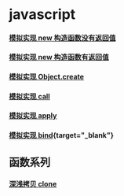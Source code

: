 # javascript

#### [模拟实现 new 构造函数没有返回值](https://jsbin.com/woyalip/edit?js,console,output)
#### [模拟实现 new 构造函数有返回值](https://jsbin.com/nokuvab/2/edit?js,console,output)
#### [模拟实现 Object.create](https://jsbin.com/dazepic/edit?js,console,output)
#### [模拟实现 call](https://jsbin.com/gewizaw/2/edit?js,console,output)
#### [模拟实现 apply](https://jsbin.com/pezegu/edit?js,console,output)
#### [模拟实现 bind](https://jsbin.com/sodiqar/edit?js,console){target="_blank"}

## 函数系列

#### [深浅拷贝 clone](https://jsbin.com/toqetab/edit?js,console)
